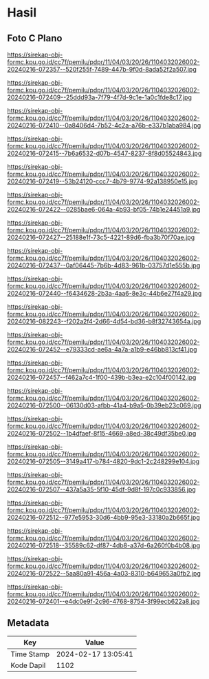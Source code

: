 # Hasil

## Foto C Plano

https://sirekap-obj-formc.kpu.go.id/cc7f/pemilu/pdpr/11/04/03/20/26/1104032026002-20240216-072357--520f255f-7489-447b-9f0d-8ada52f2a507.jpg

https://sirekap-obj-formc.kpu.go.id/cc7f/pemilu/pdpr/11/04/03/20/26/1104032026002-20240216-072409--25ddd93a-7f79-4f7d-9c1e-1a0c1fde8c17.jpg

https://sirekap-obj-formc.kpu.go.id/cc7f/pemilu/pdpr/11/04/03/20/26/1104032026002-20240216-072410--0a8406d4-7b52-4c2a-a76b-e337b1aba984.jpg

https://sirekap-obj-formc.kpu.go.id/cc7f/pemilu/pdpr/11/04/03/20/26/1104032026002-20240216-072415--7b6a6532-d07b-4547-8237-8f8d05524843.jpg

https://sirekap-obj-formc.kpu.go.id/cc7f/pemilu/pdpr/11/04/03/20/26/1104032026002-20240216-072419--53b24120-ccc7-4b79-9774-92a138950e15.jpg

https://sirekap-obj-formc.kpu.go.id/cc7f/pemilu/pdpr/11/04/03/20/26/1104032026002-20240216-072422--0285bae6-064a-4b93-bf05-74b1e24451a9.jpg

https://sirekap-obj-formc.kpu.go.id/cc7f/pemilu/pdpr/11/04/03/20/26/1104032026002-20240216-072427--25188e1f-73c5-4221-89d6-fba3b70f70ae.jpg

https://sirekap-obj-formc.kpu.go.id/cc7f/pemilu/pdpr/11/04/03/20/26/1104032026002-20240216-072437--0af06445-7b6b-4d83-961b-03757d1e555b.jpg

https://sirekap-obj-formc.kpu.go.id/cc7f/pemilu/pdpr/11/04/03/20/26/1104032026002-20240216-072440--f6434628-2b3a-4aa6-8e3c-44b6e27f4a29.jpg

https://sirekap-obj-formc.kpu.go.id/cc7f/pemilu/pdpr/11/04/03/20/26/1104032026002-20240216-082243--f202a2f4-2d66-4d54-bd36-b8f32743654a.jpg

https://sirekap-obj-formc.kpu.go.id/cc7f/pemilu/pdpr/11/04/03/20/26/1104032026002-20240216-072452--e79333cd-ae6a-4a7a-a1b9-e46bb813cf41.jpg

https://sirekap-obj-formc.kpu.go.id/cc7f/pemilu/pdpr/11/04/03/20/26/1104032026002-20240216-072457--f462a7c4-1f00-439b-b3ea-e2c104f00142.jpg

https://sirekap-obj-formc.kpu.go.id/cc7f/pemilu/pdpr/11/04/03/20/26/1104032026002-20240216-072500--06130d03-afbb-41a4-b9a5-0b39eb23c069.jpg

https://sirekap-obj-formc.kpu.go.id/cc7f/pemilu/pdpr/11/04/03/20/26/1104032026002-20240216-072502--1b4dfaef-8f15-4669-a8ed-38c49df35be0.jpg

https://sirekap-obj-formc.kpu.go.id/cc7f/pemilu/pdpr/11/04/03/20/26/1104032026002-20240216-072505--3149a417-b784-4820-9dc1-2c248299e104.jpg

https://sirekap-obj-formc.kpu.go.id/cc7f/pemilu/pdpr/11/04/03/20/26/1104032026002-20240216-072507--437a5a35-5f10-45df-9d8f-197c0c933856.jpg

https://sirekap-obj-formc.kpu.go.id/cc7f/pemilu/pdpr/11/04/03/20/26/1104032026002-20240216-072512--977e5953-30d6-4bb9-95e3-33180a2b665f.jpg

https://sirekap-obj-formc.kpu.go.id/cc7f/pemilu/pdpr/11/04/03/20/26/1104032026002-20240216-072518--35589c62-df87-4db8-a37d-6a260f0b4b08.jpg

https://sirekap-obj-formc.kpu.go.id/cc7f/pemilu/pdpr/11/04/03/20/26/1104032026002-20240216-072522--5aa80a91-456a-4a03-8310-b649653a0fb2.jpg

https://sirekap-obj-formc.kpu.go.id/cc7f/pemilu/pdpr/11/04/03/20/26/1104032026002-20240216-072401--e4dc0e9f-2c96-4768-8754-3f99ecb622a8.jpg


## Metadata

| Key        | Value               |
| ---------- | ------------------- |
| Time Stamp | 2024-02-17 13:05:41 |
| Kode Dapil | 1102                |



